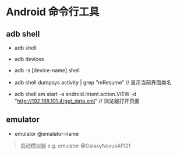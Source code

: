 # Android 命令行工具

## adb shell

- adb shell
- adb devices
- adb -s [device-name] shell

- adb shell dumpsys activity | grep "mResume" // 显示当前界面类名

- adb shell am start -a android.intent.action.VIEW -d "http://192.168.101.4/get_data.xml" // 浏览器打开页面

## emulator

- emulator @emalator-name
> 启动模拟器 e.g. emulator @GalaxyNexusAPI21

## 